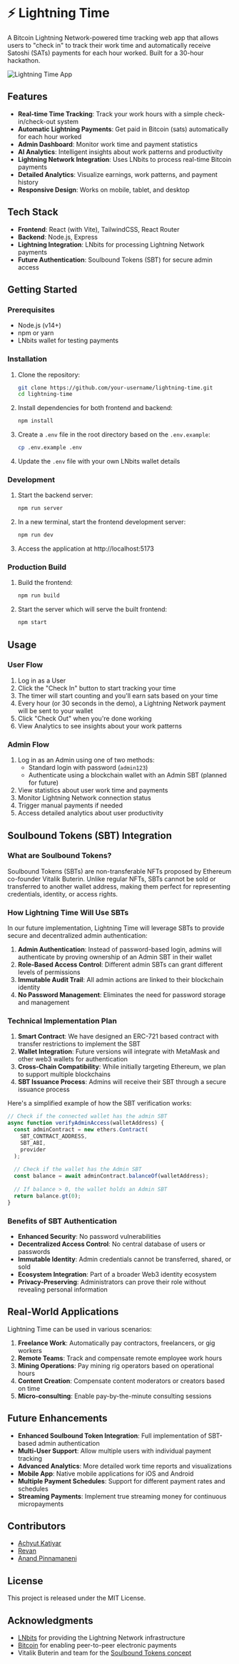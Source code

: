 # ⚡ Lightning Time

A Bitcoin Lightning Network-powered time tracking web app that allows users to "check in" to track their work time and automatically receive Satoshi (SATs) payments for each hour worked. Built for a 30-hour hackathon.

![Lightning Time App](https://d112y698adiu2z.cloudfront.net/photos/production/software_photos/003/356/081/datas/small.png)

## Features

- **Real-time Time Tracking**: Track your work hours with a simple check-in/check-out system
- **Automatic Lightning Payments**: Get paid in Bitcoin (sats) automatically for each hour worked
- **Admin Dashboard**: Monitor work time and payment statistics
- **AI Analytics**: Intelligent insights about work patterns and productivity
- **Lightning Network Integration**: Uses LNbits to process real-time Bitcoin payments
- **Detailed Analytics**: Visualize earnings, work patterns, and payment history
- **Responsive Design**: Works on mobile, tablet, and desktop

## Tech Stack

- **Frontend**: React (with Vite), TailwindCSS, React Router
- **Backend**: Node.js, Express
- **Lightning Integration**: LNbits for processing Lightning Network payments
- **Future Authentication**: Soulbound Tokens (SBT) for secure admin access

## Getting Started

### Prerequisites

- Node.js (v14+)
- npm or yarn
- LNbits wallet for testing payments

### Installation

1. Clone the repository:
   ```bash
   git clone https://github.com/your-username/lightning-time.git
   cd lightning-time
   ```

2. Install dependencies for both frontend and backend:
   ```bash
   npm install
   ```

3. Create a `.env` file in the root directory based on the `.env.example`:
   ```bash
   cp .env.example .env
   ```

4. Update the `.env` file with your own LNbits wallet details

### Development

1. Start the backend server:
   ```bash
   npm run server
   ```

2. In a new terminal, start the frontend development server:
   ```bash
   npm run dev
   ```

3. Access the application at http://localhost:5173

### Production Build

1. Build the frontend:
   ```bash
   npm run build
   ```

2. Start the server which will serve the built frontend:
   ```bash
   npm start
   ```

## Usage

### User Flow

1. Log in as a User
2. Click the "Check In" button to start tracking your time
3. The timer will start counting and you'll earn sats based on your time
4. Every hour (or 30 seconds in the demo), a Lightning Network payment will be sent to your wallet
5. Click "Check Out" when you're done working
6. View Analytics to see insights about your work patterns

### Admin Flow

1. Log in as an Admin using one of two methods:
   - Standard login with password (`admin123`)
   - Authenticate using a blockchain wallet with an Admin SBT (planned for future)
2. View statistics about user work time and payments
3. Monitor Lightning Network connection status
4. Trigger manual payments if needed
5. Access detailed analytics about user productivity

## Soulbound Tokens (SBT) Integration

### What are Soulbound Tokens?

Soulbound Tokens (SBTs) are non-transferable NFTs proposed by Ethereum co-founder Vitalik Buterin. Unlike regular NFTs, SBTs cannot be sold or transferred to another wallet address, making them perfect for representing credentials, identity, or access rights.

### How Lightning Time Will Use SBTs

In our future implementation, Lightning Time will leverage SBTs to provide secure and decentralized admin authentication:

1. **Admin Authentication**: Instead of password-based login, admins will authenticate by proving ownership of an Admin SBT in their wallet
2. **Role-Based Access Control**: Different admin SBTs can grant different levels of permissions
3. **Immutable Audit Trail**: All admin actions are linked to their blockchain identity
4. **No Password Management**: Eliminates the need for password storage and management

### Technical Implementation Plan

1. **Smart Contract**: We have designed an ERC-721 based contract with transfer restrictions to implement the SBT
2. **Wallet Integration**: Future versions will integrate with MetaMask and other web3 wallets for authentication
3. **Cross-Chain Compatibility**: While initially targeting Ethereum, we plan to support multiple blockchains
4. **SBT Issuance Process**: Admins will receive their SBT through a secure issuance process

Here's a simplified example of how the SBT verification works:

```javascript
// Check if the connected wallet has the admin SBT
async function verifyAdminAccess(walletAddress) {
  const adminContract = new ethers.Contract(
    SBT_CONTRACT_ADDRESS,
    SBT_ABI,
    provider
  );
  
  // Check if the wallet has the Admin SBT
  const balance = await adminContract.balanceOf(walletAddress);
  
  // If balance > 0, the wallet holds an Admin SBT
  return balance.gt(0);
}
```

### Benefits of SBT Authentication

- **Enhanced Security**: No password vulnerabilities
- **Decentralized Access Control**: No central database of users or passwords
- **Immutable Identity**: Admin credentials cannot be transferred, shared, or sold
- **Ecosystem Integration**: Part of a broader Web3 identity ecosystem
- **Privacy-Preserving**: Administrators can prove their role without revealing personal information

## Real-World Applications

Lightning Time can be used in various scenarios:

1. **Freelance Work**: Automatically pay contractors, freelancers, or gig workers
2. **Remote Teams**: Track and compensate remote employee work hours
3. **Mining Operations**: Pay mining rig operators based on operational hours
4. **Content Creation**: Compensate content moderators or creators based on time
5. **Micro-consulting**: Enable pay-by-the-minute consulting sessions

## Future Enhancements

- **Enhanced Soulbound Token Integration**: Full implementation of SBT-based admin authentication
- **Multi-User Support**: Allow multiple users with individual payment tracking
- **Advanced Analytics**: More detailed work time reports and visualizations
- **Mobile App**: Native mobile applications for iOS and Android
- **Multiple Payment Schedules**: Support for different payment rates and schedules
- **Streaming Payments**: Implement true streaming money for continuous micropayments

## Contributors

- [Achyut Katiyar](https://github.com/Achyut21)
- [Revan ](https://github.com/Revan1010)
- [Anand Pinnamaneni](https://github.com/Anand283)

## License

This project is released under the MIT License.

## Acknowledgments

- [LNbits](https://lnbits.com/) for providing the Lightning Network infrastructure
- [Bitcoin](https://bitcoin.org/) for enabling peer-to-peer electronic payments
- Vitalik Buterin and team for the [Soulbound Tokens concept](https://vitalik.ca/general/2022/01/26/soulbound.html)
